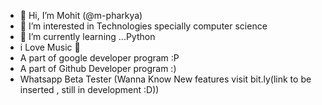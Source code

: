 - 👋 Hi, I’m Mohit (@m-pharkya)
- 👀 I’m interested in Technologies specially computer science
- 🌱 I’m currently learning ...Python
- i Love Music 🎵
- A part of google developer program :P
- A part of Github Developer program :)
-  Whatsapp Beta Tester (Wanna Know New features visit bit.ly(link to be inserted , still in development :D))

<!---
m-pharkya/m-pharkya is a ✨ special ✨ repository because its `README.md` (this file) appears on your GitHub profile.
You can click the Preview link to take a look at your changes.
--->
